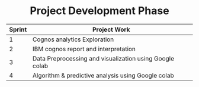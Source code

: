 <div align="center">
<h1 align="center">Project Development Phase </h1>

| Sprint        | Project Work  | 
| ------------- | ------------- | 
| 1             | Cognos analytics Exploration | 
| 2             |  IBM cognos report and interpretation | 
| 3             |  Data Preprocessing and visualization using Google colab  | 
| 4             | Algorithm & predictive analysis  using Google colab  | 
  
</div>
